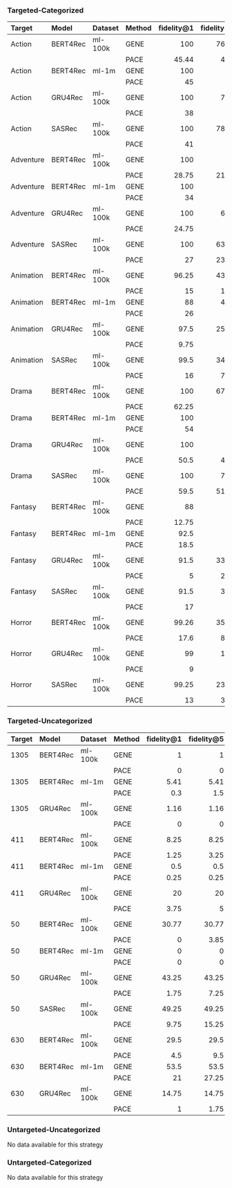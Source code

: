 ### Targeted-Categorized

| Target    | Model    | Dataset   | Method   |   fidelity@1 |   fidelity@5 |   fidelity@10 |   fidelity@20 |   #users |
|:----------|:---------|:----------|:---------|-------------:|-------------:|--------------:|--------------:|---------:|
| Action    | BERT4Rec | ml-100k   | GENE     |       100    |        76.28 |         63.5  |         54.2  |      548 |
|           |          |           | PACE     |        45.44 |        46.9  |         41.61 |         37.41 |      548 |
| Action    | BERT4Rec | ml-1m     | GENE     |       100    |        82    |         66.5  |         56.5  |      200 |
|           |          |           | PACE     |        45    |        43    |         38.5  |         38    |      200 |
| Action    | GRU4Rec  | ml-100k   | GENE     |       100    |        79.5  |         64.5  |         52    |      400 |
|           |          |           | PACE     |        38    |        41    |         38.75 |         36.25 |      400 |
| Action    | SASRec   | ml-100k   | GENE     |       100    |        78.75 |         63.5  |         48.75 |      400 |
|           |          |           | PACE     |        41    |        44    |         36.75 |         31.75 |      400 |
| Adventure | BERT4Rec | ml-100k   | GENE     |       100    |        62    |         34.5  |         19.75 |      400 |
|           |          |           | PACE     |        28.75 |        21.25 |         13.75 |          9.75 |      400 |
| Adventure | BERT4Rec | ml-1m     | GENE     |       100    |        66    |         44    |         30.5  |      200 |
|           |          |           | PACE     |        34    |        34    |         23    |         17    |      200 |
| Adventure | GRU4Rec  | ml-100k   | GENE     |       100    |        62.5  |         36.75 |         17.5  |      400 |
|           |          |           | PACE     |        24.75 |        24    |         15.5  |          9    |      400 |
| Adventure | SASRec   | ml-100k   | GENE     |       100    |        63.25 |         42    |         24.25 |      400 |
|           |          |           | PACE     |        27    |        23.25 |         16    |          9.5  |      400 |
| Animation | BERT4Rec | ml-100k   | GENE     |        96.25 |        43.75 |         25.5  |         17    |      400 |
|           |          |           | PACE     |        15    |        10.5  |          8    |          4    |      400 |
| Animation | BERT4Rec | ml-1m     | GENE     |        88    |        45.5  |         33.5  |         28.5  |      200 |
|           |          |           | PACE     |        26    |        18    |         15    |         12    |      200 |
| Animation | GRU4Rec  | ml-100k   | GENE     |        97.5  |        25.25 |          8    |          2.5  |      400 |
|           |          |           | PACE     |         9.75 |         3.5  |          1    |          0.25 |      400 |
| Animation | SASRec   | ml-100k   | GENE     |        99.5  |        34.25 |         17.5  |         10.5  |      400 |
|           |          |           | PACE     |        16    |         7.25 |          4.75 |          3    |      400 |
| Drama     | BERT4Rec | ml-100k   | GENE     |       100    |        67.25 |         52.5  |         42.75 |      400 |
|           |          |           | PACE     |        62.25 |        49    |         42.25 |         34.25 |      400 |
| Drama     | BERT4Rec | ml-1m     | GENE     |       100    |        64    |         49    |         42    |      200 |
|           |          |           | PACE     |        54    |        41    |         36.5  |         30    |      200 |
| Drama     | GRU4Rec  | ml-100k   | GENE     |       100    |        59    |         49    |         40.5  |      400 |
|           |          |           | PACE     |        50.5  |        42.5  |         37.75 |         31.25 |      400 |
| Drama     | SASRec   | ml-100k   | GENE     |       100    |        71.5  |         63    |         55.25 |      400 |
|           |          |           | PACE     |        59.5  |        51.25 |         46.25 |         43.5  |      400 |
| Fantasy   | BERT4Rec | ml-100k   | GENE     |        88    |        24    |          1    |          0    |      400 |
|           |          |           | PACE     |        12.75 |         2    |          0    |          0    |      400 |
| Fantasy   | BERT4Rec | ml-1m     | GENE     |        92.5  |        44    |         20    |         14.5  |      200 |
|           |          |           | PACE     |        18.5  |        10    |          6.5  |          4.5  |      200 |
| Fantasy   | GRU4Rec  | ml-100k   | GENE     |        91.5  |        33.75 |          1.25 |          0    |      400 |
|           |          |           | PACE     |         5    |         2.75 |          0.5  |          0    |      400 |
| Fantasy   | SASRec   | ml-100k   | GENE     |        91.5  |        37.5  |          2.5  |          0    |      400 |
|           |          |           | PACE     |        17    |         6    |          0.25 |          0    |      400 |
| Horror    | BERT4Rec | ml-100k   | GENE     |        99.26 |        35.84 |         19.09 |         13.89 |      943 |
|           |          |           | PACE     |        17.6  |         8.06 |          5.2  |          3.61 |      943 |
| Horror    | GRU4Rec  | ml-100k   | GENE     |        99    |        17.5  |          2    |          1    |      400 |
|           |          |           | PACE     |         9    |         1.5  |          1    |          1.25 |      400 |
| Horror    | SASRec   | ml-100k   | GENE     |        99.25 |        23.25 |         10.5  |          5    |      400 |
|           |          |           | PACE     |        13    |         3.75 |          3    |          1.75 |      400 |

### Targeted-Uncategorized

| Target   | Model    | Dataset   | Method   |   fidelity@1 |   fidelity@5 |   fidelity@10 |   fidelity@20 |   #users |
|:---------|:---------|:----------|:---------|-------------:|-------------:|--------------:|--------------:|---------:|
| 1305     | BERT4Rec | ml-100k   | GENE     |         1    |         1    |          1    |          1    |      400 |
|          |          |           | PACE     |         0    |         0    |          0    |          0    |      400 |
| 1305     | BERT4Rec | ml-1m     | GENE     |         5.41 |         5.41 |          5.41 |          5.41 |      333 |
|          |          |           | PACE     |         0.3  |         1.5  |          1.8  |          2.4  |      333 |
| 1305     | GRU4Rec  | ml-100k   | GENE     |         1.16 |         1.16 |          1.16 |          1.16 |      344 |
|          |          |           | PACE     |         0    |         0    |          0    |          0    |      344 |
| 411      | BERT4Rec | ml-100k   | GENE     |         8.25 |         8.25 |          8.25 |          8.25 |      400 |
|          |          |           | PACE     |         1.25 |         3.25 |          4.25 |          5    |      400 |
| 411      | BERT4Rec | ml-1m     | GENE     |         0.5  |         0.5  |          0.5  |          0.5  |      400 |
|          |          |           | PACE     |         0.25 |         0.25 |          0.25 |          0.25 |      400 |
| 411      | GRU4Rec  | ml-100k   | GENE     |        20    |        20    |         20    |         20    |      400 |
|          |          |           | PACE     |         3.75 |         5    |          5.5  |          6.25 |      400 |
| 50       | BERT4Rec | ml-100k   | GENE     |        30.77 |        30.77 |         30.77 |         30.77 |       52 |
|          |          |           | PACE     |         0    |         3.85 |          7.69 |         13.46 |       52 |
| 50       | BERT4Rec | ml-1m     | GENE     |         0    |         0    |          0    |          0    |      400 |
|          |          |           | PACE     |         0    |         0    |          0    |          0    |      400 |
| 50       | GRU4Rec  | ml-100k   | GENE     |        43.25 |        43.25 |         43.25 |         43.25 |      400 |
|          |          |           | PACE     |         1.75 |         7.25 |         10    |         14.75 |      400 |
| 50       | SASRec   | ml-100k   | GENE     |        49.25 |        49.25 |         49.25 |         49.25 |      400 |
|          |          |           | PACE     |         9.75 |        15.25 |         17.75 |         24    |      400 |
| 630      | BERT4Rec | ml-100k   | GENE     |        29.5  |        29.5  |         29.5  |         29.5  |      400 |
|          |          |           | PACE     |         4.5  |         9.5  |         10.75 |         12.25 |      400 |
| 630      | BERT4Rec | ml-1m     | GENE     |        53.5  |        53.5  |         53.5  |         53.5  |      400 |
|          |          |           | PACE     |        21    |        27.25 |         29.25 |         32.25 |      400 |
| 630      | GRU4Rec  | ml-100k   | GENE     |        14.75 |        14.75 |         14.75 |         14.75 |      400 |
|          |          |           | PACE     |         1    |         1.75 |          3.25 |          4.75 |      400 |

### Untargeted-Uncategorized

No data available for this strategy

### Untargeted-Categorized

No data available for this strategy

